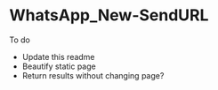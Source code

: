 # WhatsApp_New-SendURL

To do
- Update this readme
- Beautify static page
- Return results without changing page?
